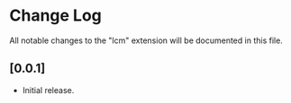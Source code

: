# Change Log

All notable changes to the "lcm" extension will be documented in this file.

## [0.0.1]

- Initial release.